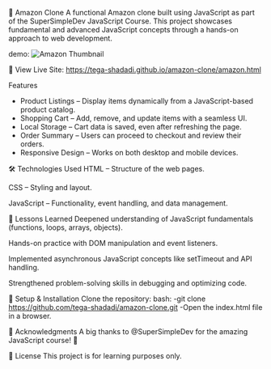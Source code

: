 🛒 Amazon Clone
A functional Amazon clone built using JavaScript as part of the SuperSimpleDev JavaScript Course. This project showcases fundamental and advanced JavaScript concepts through a hands-on approach to web development.

demo:
![Amazon Thumbnail](https://github.com/user-attachments/assets/fb18faeb-e7a9-44a9-aff8-ccb71fe741bf)

🔗 View Live Site: https://tega-shadadi.github.io/amazon-clone/amazon.html


 Features
- Product Listings – Display items dynamically from a JavaScript-based product catalog.
- Shopping Cart – Add, remove, and update items with a seamless UI.
- Local Storage – Cart data is saved, even after refreshing the page.
- Order Summary – Users can proceed to checkout and review their orders.
- Responsive Design – Works on both desktop and mobile devices.

🛠️ Technologies Used
HTML – Structure of the web pages.

CSS – Styling and layout.

JavaScript – Functionality, event handling, and data management.


🎯 Lessons Learned
Deepened understanding of JavaScript fundamentals (functions, loops, arrays, objects).

Hands-on practice with DOM manipulation and event listeners.

Implemented asynchronous JavaScript concepts like setTimeout and API handling.

Strengthened problem-solving skills in debugging and optimizing code.

🔧 Setup & Installation
Clone the repository:
bash:
     -git clone https://github.com/tega-shadadi/amazon-clone.git
     -Open the index.html file in a browser.

🤝 Acknowledgments
A big thanks to @SuperSimpleDev for the amazing JavaScript course! 🎉

📜 License
This project is for learning purposes only.
